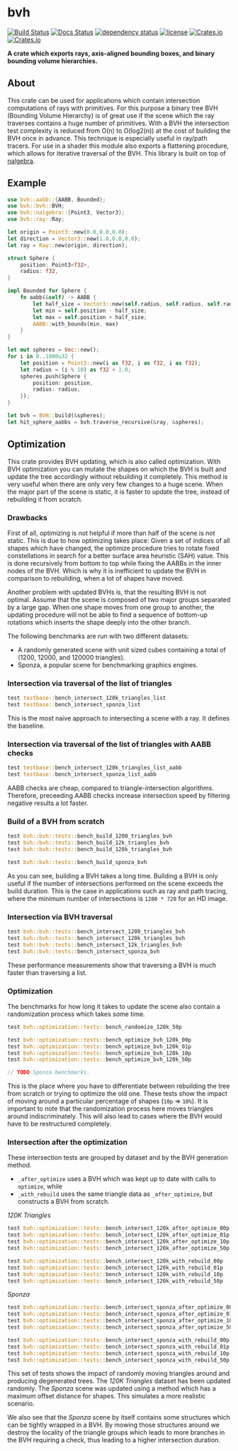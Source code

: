 # bvh
[![Build Status](https://travis-ci.org/svenstaro/bvh.svg?branch=master)](https://travis-ci.org/svenstaro/bvh)
[![Docs Status](https://docs.rs/bvh/badge.svg)](https://docs.rs/bvh)
[![dependency status](https://deps.rs/repo/github/svenstaro/bvh/status.svg)](https://deps.rs/repo/github/svenstaro/bvh)
[![license](http://img.shields.io/badge/license-MIT-blue.svg)](https://github.com/svenstaro/bvh/blob/master/LICENSE)
[![Crates.io](https://img.shields.io/crates/v/bvh.svg)](https://crates.io/crates/bvh)
[![Crates.io](https://img.shields.io/crates/d/bvh.svg)](https://crates.io/crates/bvh)

**A crate which exports rays, axis-aligned bounding boxes, and binary bounding
volume hierarchies.**

## About

This crate can be used for applications which contain intersection computations of rays
with primitives. For this purpose a binary tree BVH (Bounding Volume Hierarchy) is of great
use if the scene which the ray traverses contains a huge number of primitives. With a BVH the
intersection test complexity is reduced from O(n) to O(log2(n)) at the cost of building
the BVH once in advance. This technique is especially useful in ray/path tracers. For
use in a shader this module also exports a flattening procedure, which allows for
iterative traversal of the BVH.
This library is built on top of [nalgebra](http://nalgebra.org/).

## Example

```rust
use bvh::aabb::{AABB, Bounded};
use bvh::bvh::BVH;
use bvh::nalgebra::{Point3, Vector3};
use bvh::ray::Ray;

let origin = Point3::new(0.0,0.0,0.0);
let direction = Vector3::new(1.0,0.0,0.0);
let ray = Ray::new(origin, direction);

struct Sphere {
    position: Point3<f32>,
    radius: f32,
}

impl Bounded for Sphere {
    fn aabb(&self) -> AABB {
        let half_size = Vector3::new(self.radius, self.radius, self.radius);
        let min = self.position - half_size;
        let max = self.position + half_size;
        AABB::with_bounds(min, max)
    }
}

let mut spheres = Vec::new();
for i in 0..1000u32 {
    let position = Point3::new(i as f32, i as f32, i as f32);
    let radius = (i % 10) as f32 + 1.0;
    spheres.push(Sphere {
        position: position,
        radius: radius,
    });
}

let bvh = BVH::build(&spheres);
let hit_sphere_aabbs = bvh.traverse_recursive(&ray, &spheres);
```

## Optimization

This crate provides BVH updating, which is also called optimization. With BVH optimization
you can mutate the shapes on which the BVH is built and update the tree accordingly without rebuilding it completely.
This method is very useful when there are only very few changes to a huge scene. When the major part of the scene is static,
it is faster to update the tree, instead of rebuilding it from scratch.

### Drawbacks

First of all, optimizing is not helpful if more than half of the scene is not static.
This is due to how optimizing takes place:
Given a set of indices of all shapes which have changed, the optimize procedure tries to rotate fixed constellations
in search for a better surface area heuristic (SAH) value. This is done recursively from bottom to top while fixing the AABBs
in the inner nodes of the BVH. Which is why it is inefficient to update the BVH in comparison to rebuilding, when a lot
of shapes have moved.

Another problem with updated BVHs is, that the resulting BVH is not optimal. Assume that the scene is composed of two major
groups separated by a large gap. When one shape moves from one group to another, the updating procedure will not be able to
find a sequence of bottom-up rotations which inserts the shape deeply into the other branch.

The following benchmarks are run with two different datasets:
* A randomly generated scene with unit sized cubes containing a total of (1200, 12000, and 120000 triangles).
* Sponza, a popular scene for benchmarking graphics engines.

### Intersection via traversal of the list of triangles

```rust
test testbase::bench_intersect_120k_triangles_list                       ... bench:   1,018,566 ns/iter (+/- 91,405)
test testbase::bench_intersect_sponza_list                               ... bench:     669,474 ns/iter (+/- 18,928)
```

This is the most naive approach to intersecting a scene with a ray. It defines the baseline.

### Intersection via traversal of the list of triangles with AABB checks

```rust
test testbase::bench_intersect_120k_triangles_list_aabb                  ... bench:     400,877 ns/iter (+/- 23,775)
test testbase::bench_intersect_sponza_list_aabb                          ... bench:     206,014 ns/iter (+/- 4,508)
```

AABB checks are cheap, compared to triangle-intersection algorithms. Therefore, preceeding AABB checks
increase intersection speed by filtering negative results a lot faster.

### Build of a BVH from scratch

```rust
test bvh::bvh::tests::bench_build_1200_triangles_bvh                     ... bench:   1,300,824 ns/iter (+/- 32,262)
test bvh::bvh::tests::bench_build_12k_triangles_bvh                      ... bench:  15,327,304 ns/iter (+/- 360,985)
test bvh::bvh::tests::bench_build_120k_triangles_bvh                     ... bench: 181,138,173 ns/iter (+/- 5,296,719)

test bvh::bvh::tests::bench_build_sponza_bvh                             ... bench: 120,335,877 ns/iter (+/- 3,787,414)
```

As you can see, building a BVH takes a long time. Building a BVH is only useful if the number of intersections performed on the
scene exceeds the build duration. This is the case in applications such as ray and path tracing, where the minimum
number of intersections is `1280 * 720` for an HD image.

### Intersection via BVH traversal

```rust
test bvh::bvh::tests::bench_intersect_1200_triangles_bvh                 ... bench:         202 ns/iter (+/- 3)
test bvh::bvh::tests::bench_intersect_120k_triangles_bvh                 ... bench:         959 ns/iter (+/- 26)
test bvh::bvh::tests::bench_intersect_12k_triangles_bvh                  ... bench:         461 ns/iter (+/- 14)
test bvh::bvh::tests::bench_intersect_sponza_bvh                         ... bench:       1,784 ns/iter (+/- 202)
```

These performance measurements show that traversing a BVH is much faster than traversing a list.

### Optimization

The benchmarks for how long it takes to update the scene also contain a randomization process which takes some time.

```rust
test bvh::optimization::tests::bench_randomize_120k_50p                  ... bench:  14,248,069 ns/iter (+/- 2,368,251)

test bvh::optimization::tests::bench_optimize_bvh_120k_00p               ... bench:   2,338,563 ns/iter (+/- 59,248)
test bvh::optimization::tests::bench_optimize_bvh_120k_01p               ... bench:  12,690,322 ns/iter (+/- 5,235,405)
test bvh::optimization::tests::bench_optimize_bvh_120k_10p               ... bench: 117,318,325 ns/iter (+/- 34,879,930)
test bvh::optimization::tests::bench_optimize_bvh_120k_50p               ... bench: 502,788,600 ns/iter (+/- 161,281,887)

// TODO Sponza benchmarks.
```

This is the place where you have to differentiate between rebuilding the tree from scratch or trying to optimize the old one.
These tests show the impact of moving around a particular percentage of shapes (`10p` => `10%`).
It is important to note that the randomization process here moves triangles around indiscriminately.
This will also lead to cases where the BVH would have to be restructured completely.

### Intersection after the optimization

These intersection tests are grouped by dataset and by the BVH generation method.
* `_after_optimize` uses a BVH which was kept up to date with calls to `optimize`, while
* `_with_rebuild` uses the same triangle data as `_after_optimize`, but constructs a BVH from scratch.

*120K Triangles*
```rust
test bvh::optimization::tests::bench_intersect_120k_after_optimize_00p   ... bench:         968 ns/iter (+/- 31)
test bvh::optimization::tests::bench_intersect_120k_after_optimize_01p   ... bench:     147,160 ns/iter (+/- 12,886)
test bvh::optimization::tests::bench_intersect_120k_after_optimize_10p   ... bench:   1,624,675 ns/iter (+/- 758,933)
test bvh::optimization::tests::bench_intersect_120k_after_optimize_50p   ... bench:   2,775,067 ns/iter (+/- 751,818)

test bvh::optimization::tests::bench_intersect_120k_with_rebuild_00p     ... bench:         964 ns/iter (+/- 38)
test bvh::optimization::tests::bench_intersect_120k_with_rebuild_01p     ... bench:       1,016 ns/iter (+/- 16)
test bvh::optimization::tests::bench_intersect_120k_with_rebuild_10p     ... bench:       2,025 ns/iter (+/- 213)
test bvh::optimization::tests::bench_intersect_120k_with_rebuild_50p     ... bench:       2,373 ns/iter (+/- 251)
```

*Sponza*
```rust
test bvh::optimization::tests::bench_intersect_sponza_after_optimize_00p ... bench:       1,824 ns/iter (+/- 114)
test bvh::optimization::tests::bench_intersect_sponza_after_optimize_01p ... bench:       3,791 ns/iter (+/- 308)
test bvh::optimization::tests::bench_intersect_sponza_after_optimize_10p ... bench:       4,794 ns/iter (+/- 212)
test bvh::optimization::tests::bench_intersect_sponza_after_optimize_50p ... bench:       7,492 ns/iter (+/- 807)

test bvh::optimization::tests::bench_intersect_sponza_with_rebuild_00p   ... bench:       1,823 ns/iter (+/- 145)
test bvh::optimization::tests::bench_intersect_sponza_with_rebuild_01p   ... bench:       1,957 ns/iter (+/- 114)
test bvh::optimization::tests::bench_intersect_sponza_with_rebuild_10p   ... bench:       2,414 ns/iter (+/- 209)
test bvh::optimization::tests::bench_intersect_sponza_with_rebuild_50p   ... bench:       3,135 ns/iter (+/- 322)
```

This set of tests shows the impact of randomly moving triangles around and producing degenerated trees.
The *120K Triangles* dataset has been updated randomly. The *Sponza* scene was updated using a method
which has a maximum offset distance for shapes. This simulates a more realistic scenario.

We also see that the *Sponza* scene by itself contains some structures which can be tightly wrapped in a BVH.
By mowing those structures around we destroy the locality of the triangle groups which leads to more branches in the
BVH requiring a check, thus leading to a higher intersection duration.
